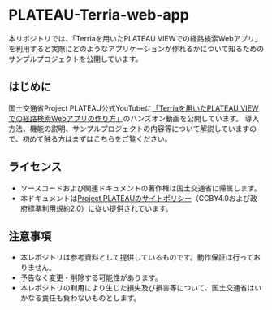 # PLATEAU-Terria-web-app
本リポジトリでは、「Terriaを用いたPLATEAU VIEWでの経路検索Webアプリ」を利用すると実際にどのようなアプリケーションが作れるかについて知るためのサンプルプロジェクトを公開しています。

## はじめに
国土交通省Project PLATEAU公式YouTubeに[「Terriaを用いたPLATEAU VIEWでの経路検索Webアプリの作り方」](https://www.youtube.com/watch?v=Us73IbVsbDc)のハンズオン動画を公開しています。
導入方法、機能の説明、サンプルプロジェクトの内容等について解説していますので、初めて触る方はまずはこちらをご覧ください。

## ライセンス
- ソースコードおよび関連ドキュメントの著作権は国土交通省に帰属します。
- 本ドキュメントは[Project PLATEAUのサイトポリシー](https://www.mlit.go.jp/plateau/site-policy/)（CCBY4.0および政府標準利用規約2.0）に従い提供されています。

## 注意事項
- 本レポジトリは参考資料として提供しているものです。動作保証は行っておりません。
- 予告なく変更・削除する可能性があります。
- 本レポジトリの利用により生じた損失及び損害等について、国土交通省はいかなる責任も負わないものとします。
